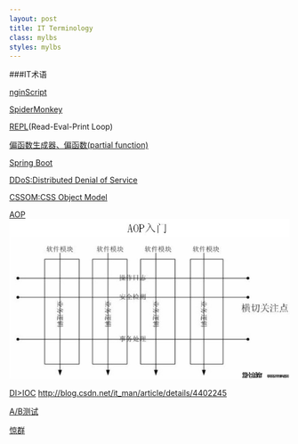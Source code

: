 ```yaml
---
layout: post
title: IT Terminology
class: mylbs
styles: mylbs
---
```


###IT术语

[nginScript](http://www.infoq.com/cn/news/2015/10/Nginx-JavaScript-vm)

[SpiderMonkey](https://developer.mozilla.org/en-US/docs/Mozilla/Projects/SpiderMonkey)

[REPL](http://shouce.w3cfuns.com/nodejs/repl.html)(Read-Eval-Print Loop)

[偏函数生成器、偏函数(partial function)]()

[Spring Boot]()

[DDoS:Distributed Denial of Service]()

[CSSOM:CSS Object Model]()

[AOP]() <img src="/collections/aop.jpg" alt="">

[DI>IOC]() <http://blog.csdn.net/it_man/article/details/4402245>

[A/B测试]()

[惊群]()
